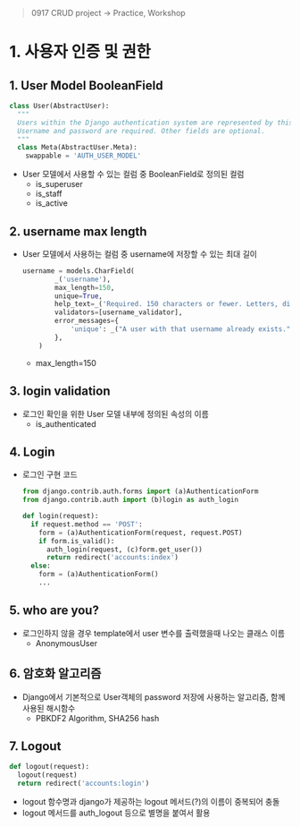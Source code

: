 > 0917 CRUD project -> Practice, Workshop

# 1. 사용자 인증 및 권한

## 1. User Model BooleanField

```python
class User(AbstractUser):
  """
  Users within the Django authentication system are represented by this model.
  Username and password are required. Other fields are optional.
  """
  class Meta(AbstractUser.Meta):
    swappable = 'AUTH_USER_MODEL'
```

- User 모델에서 사용할 수 있는 컬럼 중 BooleanField로 정의된 컬럼
  - is_superuser
  - is_staff
  - is_active



## 2. username max length

- User 모델에서 사용하는 컬럼 중 username에 저장할 수 있는 최대 길이

  ```python
  username = models.CharField(
          _('username'),
          max_length=150,
          unique=True,
          help_text=_('Required. 150 characters or fewer. Letters, digits and @/./+/-/_ only.'),
          validators=[username_validator],
          error_messages={
              'unique': _("A user with that username already exists."),
          },
      )
  ```

  - max_length=150



## 3. login validation

- 로그인 확인을 위한 User 모델 내부에 정의된 속성의 이름
  - is_authenticated



## 4. Login

- 로그인 구현 코드

  ```python
  from django.contrib.auth.forms import (a)AuthenticationForm
  from django.contrib.auth import (b)login as auth_login
  
  def login(request):
    if request.method == 'POST':
      form = (a)AuthenticationForm(request, request.POST)
      if form.is_valid():
        auth_login(request, (c)form.get_user())
        return redirect('accounts:index')
    else:
      form = (a)AuthenticationForm()
      ...
  ```

  

## 5. who are you?

- 로그인하지 않을 경우 template에서 user 변수를 출력했을때 나오는 클래스 이름
  - AnonymousUser



## 6. 암호화 알고리즘

- Django에서 기본적으로 User객체의 password 저장에 사용하는 알고리즘, 함께 사용된 해시함수
  - PBKDF2 Algorithm, SHA256 hash



## 7. Logout

```python
def logout(request):
  logout(request)
  return redirect('accounts:login')
```

- logout 함수명과 django가 제공하는 logout 메서드(?)의 이름이 중복되어 충돌
- logout 메서드를 auth_logout 등으로 별명을 붙여서 활용